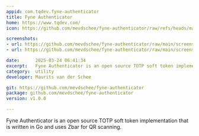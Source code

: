 ```yaml
---
appid: com.tqdev.fyne-authenticator
title: Fyne Authenticator
home: https://www.tqdev.com/
icon: https://github.com/mevdschee/fyne-authenticator/raw/refs/heads/main/icon.svg

screenshots:
- url: https://github.com/mevdschee/fyne-authenticator/raw/main/screenshot1.png
- url: https://github.com/mevdschee/fyne-authenticator/raw/main/screenshot2.png

date:      2025-03-24 06:41:34
excerpt:   Fyne Authenticator is an open source TOTP soft token implementation
category:  utility
developer: Maurits van der Schee

git: https://github.com/mevdschee/fyne-authenticator
package: github.com/mevdschee/fyne-authenticator
version: v1.0.0

---
```


Fyne Authenticator is an open source TOTP soft token implementation that is written in Go and uses Zbar for QR scanning.